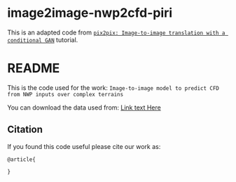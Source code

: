 # image2image-nwp2cfd-piri
This is an adapted code from [`pix2pix: Image-to-image translation with a conditional GAN`](https://www.tensorflow.org/tutorials/generative/pix2pix) tutorial.

# README

This is the code used for the work:
`Image-to-image model to predict CFD from NWP inputs over complex terrains`

You can download the data used from: [Link text Here](www.google.es)

## Citation

If you found this code useful please cite our work as:

```
@article{

}
``` 
